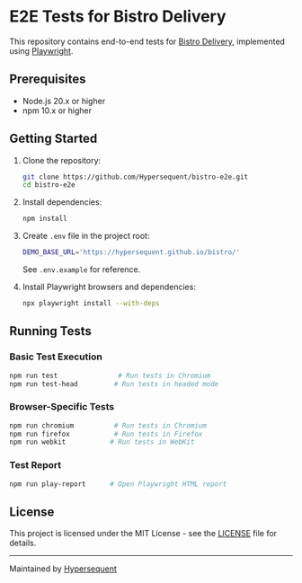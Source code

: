 # E2E Tests for Bistro Delivery

This repository contains end-to-end tests for [Bistro Delivery](https://github.com/hypersequent/bistro), implemented using [Playwright](https://playwright.dev/).

## Prerequisites

- Node.js 20.x or higher
- npm 10.x or higher

## Getting Started

1. Clone the repository:

   ```bash
   git clone https://github.com/Hypersequent/bistro-e2e.git
   cd bistro-e2e
   ```

2. Install dependencies:

   ```bash
   npm install
   ```

3. Create `.env` file in the project root:

   ```bash
   DEMO_BASE_URL='https://hypersequent.github.io/bistro/'
   ```

   See `.env.example` for reference.

4. Install Playwright browsers and dependencies:
   ```bash
   npx playwright install --with-deps
   ```

## Running Tests

### Basic Test Execution

```bash
npm run test               # Run tests in Chromium
npm run test-head         # Run tests in headed mode
```

### Browser-Specific Tests

```bash
npm run chromium          # Run tests in Chromium
npm run firefox           # Run tests in Firefox
npm run webkit           # Run tests in WebKit
```

### Test Report

```bash
npm run play-report      # Open Playwright HTML report
```

## License

This project is licensed under the MIT License - see the [LICENSE](LICENSE) file for details.

---

Maintained by [Hypersequent](https://github.com/Hypersequent)
